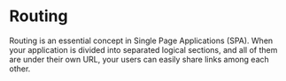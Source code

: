 # Routing

Routing is an essential concept in Single Page Applications (SPA). When your application is divided into separated logical sections, and all of them are under their own URL, your users can easily share links among each other.
